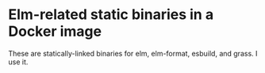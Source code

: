 # Elm-related static binaries in a Docker image

These are statically-linked binaries for elm, elm-format, esbuild, and grass.
I use it. 
